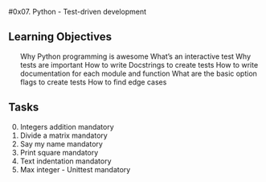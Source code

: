 #0x07. Python - Test-driven development

## Learning Objectives

<ol>
Why Python programming is awesome
What’s an interactive test
Why tests are important
How to write Docstrings to create tests
How to write documentation for each module and function
What are the basic option flags to create tests
How to find edge cases
</ol>

## Tasks

0. Integers addition mandatory
1. Divide a matrix mandatory
2. Say my name mandatory
3. Print square mandatory
4. Text indentation mandatory
5. Max integer - Unittest mandatory
